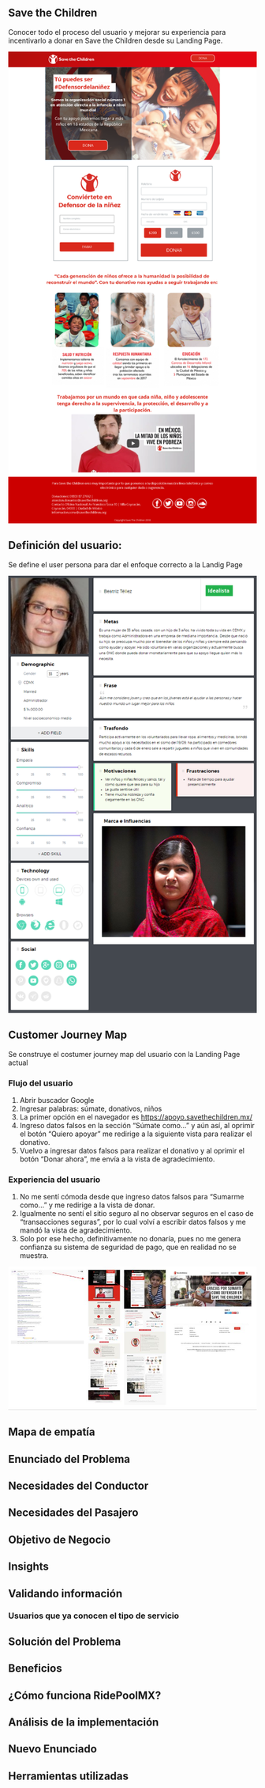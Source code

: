 ## Save the Children

Conocer todo el proceso del usuario y mejorar su experiencia para incentivarlo a donar en Save the Children desde su Landing Page.

![landing-page](https://github.com/frishlin/stc/blob/master/assets/imgs/screen%20landing.png)

## Definición del usuario:
Se define el user persona para dar el enfoque correcto a la Landig Page

![user-persona](https://github.com/frishlin/stc/blob/master/assets/imgs/user-persona.png)

## Customer Journey Map
Se construye el costumer journey map del usuario con la Landing Page actual

### Flujo del usuario
1. Abrir buscador Google
2. Ingresar palabras: súmate, donativos, niños
3. La primer opción en el navegador es https://apoyo.savethechildren.mx/
4. Ingreso datos falsos en la sección “Súmate como...” y aún así, al oprimir el botón “Quiero apoyar”  me redirige a la siguiente vista para realizar el donativo.
6. Vuelvo a ingresar datos falsos para realizar el donativo y al oprimir el botón “Donar ahora”, me envía a la vista de agradecimiento.

### Experiencia del usuario
1. No me sentí cómoda desde que ingreso datos falsos para “Sumarme como...” y me redirige a la vista de donar.
2. Igualmente no sentí el sitio seguro al no observar seguros en el caso de “transacciones seguras”, por lo cual volví a escribir datos falsos y me mandó la vista de agradecimiento.
3. Solo por ese hecho, definitivamente no donaría, pues no me genera confianza su sistema de seguridad de pago, que en realidad no se muestra.

![journey](https://github.com/frishlin/stc/blob/master/assets/imgs/jouney.jpg)



## Mapa de empatía

## Enunciado del Problema

## Necesidades del Conductor

## Necesidades del Pasajero

## Objetivo de Negocio

## Insights

## Validando información

### Usuarios que ya conocen el tipo de servicio

## Solución del Problema

## Beneficios

## ¿Cómo funciona RidePoolMX?

## Análisis de la implementación

## Nuevo Enunciado

## Herramientas utilizadas
